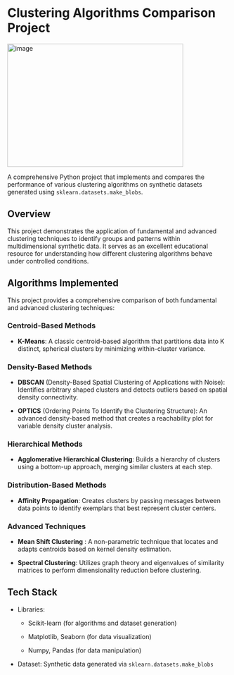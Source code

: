 # Clustering Algorithms Comparison Project
<img width="400" height="280" alt="image" src="https://github.com/user-attachments/assets/68a3a57a-a594-44f1-931b-c2f4256663b8" />

A comprehensive Python project that implements and compares the performance of various clustering algorithms on synthetic datasets generated using `sklearn.datasets.make_blobs`.

## Overview
This project demonstrates the application of fundamental and advanced clustering techniques to identify groups and patterns within multidimensional synthetic data. It serves as an excellent educational resource for understanding how different clustering algorithms behave under controlled conditions.

## Algorithms Implemented
This project provides a comprehensive comparison of both fundamental and advanced clustering techniques:

### Centroid-Based Methods

- **K-Means**: A classic centroid-based algorithm that partitions data into K distinct, spherical clusters by minimizing within-cluster variance.

### Density-Based Methods

- **DBSCAN** (Density-Based Spatial Clustering of Applications with Noise): Identifies arbitrary shaped clusters and detects outliers based on spatial density connectivity.

- **OPTICS** (Ordering Points To Identify the Clustering Structure): An advanced density-based method that creates a reachability plot for variable density cluster analysis.

### Hierarchical Methods

- **Agglomerative Hierarchical Clustering**: Builds a hierarchy of clusters using a bottom-up approach, merging similar clusters at each step.

### Distribution-Based Methods

- **Affinity Propagation**: Creates clusters by passing messages between data points to identify exemplars that best represent cluster centers.

### Advanced Techniques

- **Mean Shift Clustering** : A non-parametric technique that locates and adapts centroids based on kernel density estimation.

- **Spectral Clustering**: Utilizes graph theory and eigenvalues of similarity matrices to perform dimensionality reduction before clustering.

## Tech Stack

- Libraries:
  
  - Scikit-learn (for algorithms and dataset generation)

  - Matplotlib, Seaborn (for data visualization)

  - Numpy, Pandas (for data manipulation)

- Dataset: Synthetic data generated via `sklearn.datasets.make_blobs`
